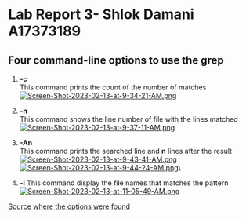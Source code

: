 # Lab Report 3- Shlok Damani A17373189 #
## Four command-line options to use the grep ##
1) **-c** \
This command prints the count of the number of matches
[![Screen-Shot-2023-02-13-at-9-34-21-AM.png](https://i.postimg.cc/SQw6Btyj/Screen-Shot-2023-02-13-at-9-34-21-AM.png)](https://postimg.cc/t7NnPknH)

2) **-n** \
This command shows the line number of file with the lines matched
[![Screen-Shot-2023-02-13-at-9-37-11-AM.png](https://i.postimg.cc/wMh182Vs/Screen-Shot-2023-02-13-at-9-37-11-AM.png)](https://postimg.cc/GTmLvk6c)

3) **-An** \
This command prints the searched line and **n** lines after the result
[![Screen-Shot-2023-02-13-at-9-43-41-AM.png](https://i.postimg.cc/dtxbcFhr/Screen-Shot-2023-02-13-at-9-43-41-AM.png)](https://postimg.cc/gn3S3fq2)
[![Screen-Shot-2023-02-13-at-9-44-24-AM.png](https://i.postimg.cc/gj0T1tdg/Screen-Shot-2023-02-13-at-9-44-24-AM.png)](https://postimg.cc/JD9xkqsX)\

4) **-l**
This command display the file names that matches the pattern
[![Screen-Shot-2023-02-13-at-11-05-49-AM.png](https://i.postimg.cc/SRWfTWYg/Screen-Shot-2023-02-13-at-11-05-49-AM.png)](https://postimg.cc/4HxcnH5c)


[Source where the options were found](https://www.geeksforgeeks.org/grep-command-in-unixlinux/)
